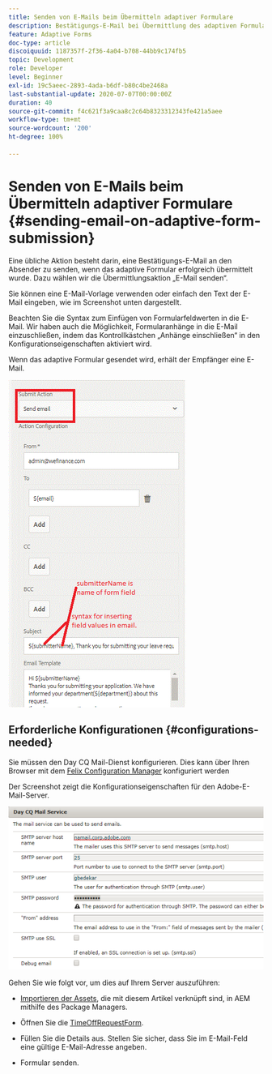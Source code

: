 ```yaml
---
title: Senden von E-Mails beim Übermitteln adaptiver Formulare
description: Bestätigungs-E-Mail bei Übermittlung des adaptiven Formulars mit der Komponente „E-Mail senden“ senden
feature: Adaptive Forms
doc-type: article
discoiquuid: 1187357f-2f36-4a04-b708-44bb9c174fb5
topic: Development
role: Developer
level: Beginner
exl-id: 19c5aeec-2893-4ada-b6df-b80c4be2468a
last-substantial-update: 2020-07-07T00:00:00Z
duration: 40
source-git-commit: f4c621f3a9caa8c2c64b8323312343fe421a5aee
workflow-type: tm+mt
source-wordcount: '200'
ht-degree: 100%

---
```


# Senden von E-Mails beim Übermitteln adaptiver Formulare {#sending-email-on-adaptive-form-submission}

Eine übliche Aktion besteht darin, eine Bestätigungs-E-Mail an den Absender zu senden, wenn das adaptive Formular erfolgreich übermittelt wurde. Dazu wählen wir die Übermittlungsaktion „E-Mail senden“.

Sie können eine E-Mail-Vorlage verwenden oder einfach den Text der E-Mail eingeben, wie im Screenshot unten dargestellt.

Beachten Sie die Syntax zum Einfügen von Formularfeldwerten in die E-Mail. Wir haben auch die Möglichkeit, Formularanhänge in die E-Mail einzuschließen, indem das Kontrollkästchen „Anhänge einschließen“ in den Konfigurationseigenschaften aktiviert wird.

Wenn das adaptive Formular gesendet wird, erhält der Empfänger eine E-Mail.

![SendEmail](assets/sendemailaction.gif)

## Erforderliche Konfigurationen {#configurations-needed}

Sie müssen den Day CQ Mail-Dienst konfigurieren. Dies kann über Ihren Browser mit dem [Felix Configuration Manager](http://localhost:4502/system/console/configMgr) konfiguriert werden

Der Screenshot zeigt die Konfigurationseigenschaften für den Adobe-E-Mail-Server.

![mailservice](assets/mailservice.png)

Gehen Sie wie folgt vor, um dies auf Ihrem Server auszuführen:

* [Importieren der Assets](assets/timeoffrequest.zip), die mit diesem Artikel verknüpft sind, in AEM mithilfe des Package Managers.

* Öffnen Sie die [TimeOffRequestForm](http://localhost:4502/content/dam/formsanddocuments/helpx/timeoffrequestform/jcr:content?wcmmode=disabled).

* Füllen Sie die Details aus. Stellen Sie sicher, dass Sie im E-Mail-Feld eine gültige E-Mail-Adresse angeben.

* Formular senden.
